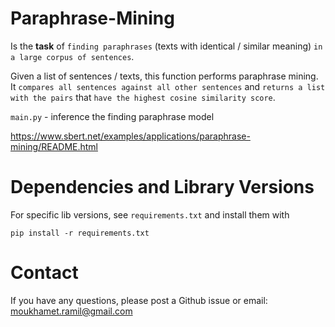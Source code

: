 # Paraphrase-Mining 
Is the **task** of `finding paraphrases`   (texts with identical / similar meaning)   `in a large corpus of sentences`.

Given a list of sentences / texts, this function performs paraphrase mining. It `compares all sentences against all other sentences` and `returns a list with the pairs` that `have the highest cosine similarity score`.

`main.py` - inference the finding paraphrase model

<https://www.sbert.net/examples/applications/paraphrase-mining/README.html>

# Dependencies and Library Versions
For specific lib versions, see `requirements.txt` and install them with

`pip install -r requirements.txt`

# Contact
If you have any questions, please post a Github issue or email: moukhamet.ramil@gmail.com
